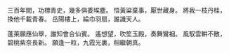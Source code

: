 三百年間，功標青史，幾多俱委埃塵。
悟黃粱棄事，厭世藏身。
將我一枝丹桂，換他千載青春。
岳陽樓上，綸巾羽扇，誰識天人。

蓬萊願應仙舉，誰知會合仙賓。
遙想望，吹笙玉殿，奏舞鸞裀。
風馭雲輧不散，碧桃紫奈長新。
願逢一粒，九霞光裏，相繼朝真。